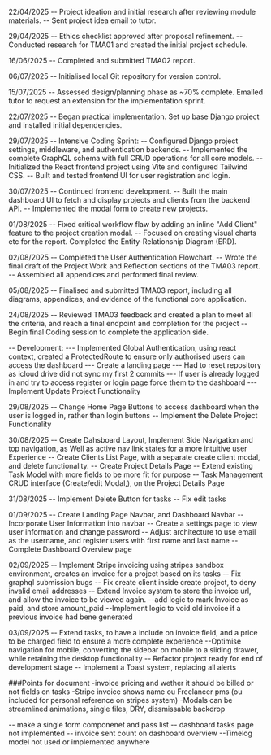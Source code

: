 22/04/2025
-- Project ideation and initial research after reviewing module materials.
-- Sent project idea email to tutor.

29/04/2025
-- Ethics checklist approved after proposal refinement.
-- Conducted research for TMA01 and created the initial project schedule.

16/06/2025
-- Completed and submitted TMA02 report.

06/07/2025
-- Initialised local Git repository for version control.

15/07/2025
-- Assessed design/planning phase as ~70% complete. Emailed tutor to request an extension for the implementation sprint.

22/07/2025
-- Began practical implementation. Set up base Django project and installed initial dependencies.

29/07/2025
-- Intensive Coding Sprint:
-- Configured Django project settings, middleware, and authentication backends.
-- Implemented the complete GraphQL schema with full CRUD operations for all core models.
-- Initialized the React frontend project using Vite and configured Tailwind CSS.
-- Built and tested frontend UI for user registration and login.

30/07/2025
-- Continued frontend development.
-- Built the main dashboard UI to fetch and display projects and clients from the backend API.
-- Implemented the modal form to create new projects.

01/08/2025
-- Fixed critical workflow flaw by adding an inline "Add Client" feature to the project creation modal.
-- Focused on creating visual charts etc for the report. Completed the Entity-Relationship Diagram (ERD).

02/08/2025
-- Completed the User Authentication Flowchart.
-- Wrote the final draft of the Project Work and Reflection sections of the TMA03 report.
-- Assembled all appendices and performed final review.

05/08/2025
-- Finalised and submitted TMA03 report, including all diagrams, appendices, and evidence of the functional core application.

24/08/2025
-- Reviewed TMA03 feedback and created a plan to meet all the criteria, and reach a final endpoint and completion for the project
-- Begin final Coding session to complete the application side.

-- Development:
--- Implemented Global Authentication, using react context, created a ProtectedRoute to ensure only authorised users can access the dashboard
--- Create a landing page
--- Had to reset repository as icloud drive did not sync my first 2 commits
--- If user is already logged in and try to access register or login page force them to the dashboard
--- Implement Update Project Functionality

29/08/2025
-- Change Home Page Buttons to access dashboard when the user is logged in, rather than login buttons
-- Implement the Delete Project Functionality

30/08/2025
-- Create Dahsboard Layout, Implement Side Navigation and top navigation, as Well as active nav link states for a more intuitive user Experience
-- Create Clients List Page, with a separate create client modal, and delete functionality.
-- Create Project Details Page
-- Extend existing Task Model with more fields to be more fit for purpose
-- Task Management CRUD interface (Create/edit Modal,), on the Project Details Page

31/08/2025
-- Implement Delete Button for tasks
-- Fix edit tasks

01/09/2025
-- Create Landing Page Navbar, and Dashboard Navbar
-- Incorporate User Information into navbar
-- Create a settings page to view user information and change password
-- Adjust architecture to use email as the username, and register users with first name and last name
-- Complete Dashboard Overview page

02/09/2025
-- Implement Stripe invoicing using stripes sandbox environment, creates an invoice for a project based on its tasks
-- Fix graphql submission bugs
-- Fix create client inside create project, to deny invalid email addresses
-- Extend Invoice system to store the invoice url, and allow the invoice to be viewed again.
--add logic to mark Invoice as paid, and store amount_paid
--Implement logic to void old invoice if a previous invoice had bene generated

03/09/2025
-- Extend tasks, to have a include on invoice field, and a price to be charged field to ensure a more complete experience
--Optimise navigation for mobile, converting the sidebar on mobile to a sliding drawer, while retaining the desktop functionality
-- Refactor project ready for end of development stage
-- Implement a Toast system, replacing all alerts

###Points for document
-invoice pricing and wether it should be billed or not fields on tasks
-Stripe invoice shows name ou Freelancer pms (ou included for personal reference on stripes system)
-Modals can be streamlined animations, single files, DRY, dissmissable backdrop

-- make a single form componenet and pass list
-- dashboard tasks page not implemented
-- invoice sent count on dashboard overview
--Timelog model not used or implemented anywhere
